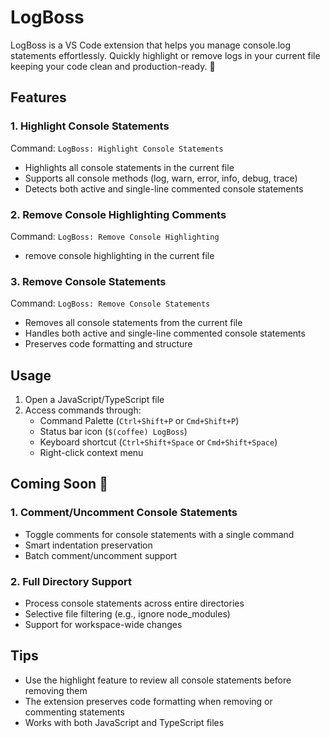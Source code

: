 # LogBoss

LogBoss is a VS Code extension that helps you manage console.log statements effortlessly. Quickly highlight or remove logs in your current file keeping your code clean and production-ready. 🚀

## Features

### 1. Highlight Console Statements

Command: `LogBoss: Highlight Console Statements`

- Highlights all console statements in the current file
- Supports all console methods (log, warn, error, info, debug, trace)
- Detects both active and single-line commented console statements

### 2. Remove Console Highlighting Comments

Command: `LogBoss: Remove Console Highlighting`

- remove console highlighting in the current file

### 3. Remove Console Statements

Command: `LogBoss: Remove Console Statements`

- Removes all console statements from the current file
- Handles both active and single-line commented console statements
- Preserves code formatting and structure

## Usage

1. Open a JavaScript/TypeScript file
2. Access commands through:
   - Command Palette (`Ctrl+Shift+P` or `Cmd+Shift+P`)
   - Status bar icon (`$(coffee) LogBoss`)
   - Keyboard shortcut (`Ctrl+Shift+Space` or `Cmd+Shift+Space`)
   - Right-click context menu

## Coming Soon 🚀

### 1. Comment/Uncomment Console Statements

- Toggle comments for console statements with a single command
- Smart indentation preservation
- Batch comment/uncomment support

### 2. Full Directory Support

- Process console statements across entire directories
- Selective file filtering (e.g., ignore node_modules)
- Support for workspace-wide changes

## Tips

- Use the highlight feature to review all console statements before removing them
- The extension preserves code formatting when removing or commenting statements
- Works with both JavaScript and TypeScript files
